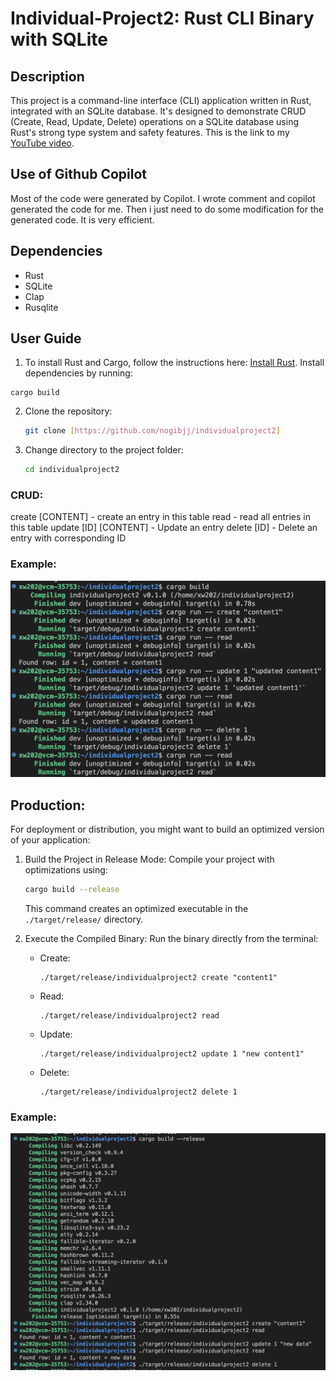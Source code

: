 # Individual-Project2: Rust CLI Binary with SQLite

## Description
This project is a command-line interface (CLI) application written in Rust, integrated with an SQLite database. It's designed to demonstrate CRUD (Create, Read, Update, Delete) operations on a SQLite database using Rust's strong type system and safety features. This is the link to my [YouTube video](https://youtu.be/-kfbU7d7e8k).

## Use of Github Copilot
Most of the code were generated by Copilot. I wrote comment and copilot generated the code for me. Then i just need to do some modification for the generated code. It is very efficient.

## Dependencies
- Rust
- SQLite
- Clap
- Rusqlite

## User Guide
1. To install Rust and Cargo, follow the instructions here: [Install Rust](https://www.rust-lang.org/tools/install).
Install dependencies by running:
  ```
  cargo build
  ```
2. Clone the repository:
   ```sh
   git clone [https://github.com/nogibjj/individualproject2]
   ```
3. Change directory to the project folder:
   ```sh
   cd individualproject2
   ```

### CRUD:
create [CONTENT] - create an entry in this table
read - read all entries in this table
update [ID] [CONTENT] - Update an entry
delete [ID] - Delete an entry with corresponding ID

### Example:
![Example](example.png)

## Production:
For deployment or distribution, you might want to build an optimized version of your application:

1. Build the Project in Release Mode:
   Compile your project with optimizations using:
   ```sh
   cargo build --release
   ```
   This command creates an optimized executable in the `./target/release/` directory.

2. Execute the Compiled Binary: 
   Run the binary directly from the terminal:
   - Create:
     ```
     ./target/release/individualproject2 create "content1"
     ```
   - Read:
     ```
     ./target/release/individualproject2 read
     ```
   - Update:
     ```
     ./target/release/individualproject2 update 1 "new content1"
     ```
   - Delete:
     ```
     ./target/release/individualproject2 delete 1
     ```  
  
### Example:
![Production example](example1.png)